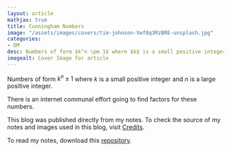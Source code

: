 ```yaml
---
layout: article
mathjax: true
title: Cunningham Numbers
image: "/assets/images/covers/tim-johnson-Vwf8q3RzBRE-unsplash.jpg"
categories:
- DM
desc: Numbers of form $k^n \pm 1$ where $k$ is a small positive integer and $n$ is a large positive integer. 
imagealt: Cover Image for article
---
```


Numbers of form $k^n \pm 1$ where $k$ is a small positive integer and $n$ is a large positive integer.
























































































































































































































































































































































































































There is an internet communal effort going to find factors for these numbers.

This blog was published directly from my notes.
To check the source of my notes and images used in this blog, visit <a href="/credits.html" target="_blank">Credits</a>.

To read my notes, download this <a href="https://github.com/bovem/CS" target="blank">repository</a>.